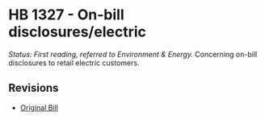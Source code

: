 # HB 1327 - On-bill disclosures/electric
*Status: First reading, referred to Environment & Energy.*
Concerning on-bill disclosures to retail electric customers.

## Revisions
* [Original Bill](1/)